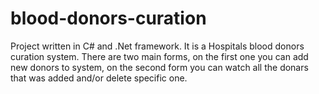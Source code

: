 # blood-donors-curation
Project written in C# and .Net framework. It is a Hospitals blood donors curation system. There are two main forms, on the first one you can add new donors to system, on the second form you can watch all the donars that was added and/or delete specific one.
